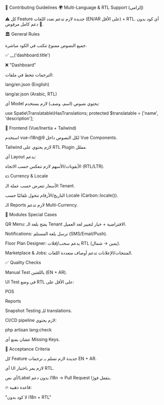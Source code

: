 📝 Contributing Guidelines
🌍 Multi-Language & RTL Support (إلزامي)

⚠️ كل Feature جديدة لازم تدعم تعدد اللغات (EN/AR على الأقل) + RTL.
أي كود بدون دعم كامل مرفوض 🚫.

🏛️ General Rules

جميع النصوص ممنوع تتكتب في الكود مباشرة.

✅ __('dashboard.title')

❌ "Dashboard"

الترجمات تتحط في ملفات:

lang/en.json (English)

lang/ar.json (Arabic, RTL)

أي Model يحتوي نصوص (اسم، وصف) لازم يستخدم:

use Spatie\Translatable\HasTranslations;
protected $translatable = ['name', 'description'];

🎨 Frontend (Vue/Inertia + Tailwind)

استخدم vue-i18n@9 لكل النصوص داخل Vue Components.

Tailwind لازم يحتوي على RTL Plugin مفعّل.

أي Layout يدعم:

<html lang="{{ app()->getLocale() }}" dir="{{ app()->getLocale() === 'ar' ? 'rtl' : 'ltr' }}">


الأيقونات/الأسهم لازم تنعكس حسب الاتجاه (RTL/LTR).

💵 Currency & Locale

الأسعار تتعرض حسب عملة الـ Tenant.

التاريخ/الأرقام تتحول تلقائيًا حسب Locale (Carbon::locale()).

الـ Reports لازم تدعم Multi-Currency.

📲 Modules Special Cases

QR Menu: يفتح بلغة الـ Tenant الافتراضية + خيار لتغيير لغة العميل.

Notifications: ترسل بلغة المستلم (SMS/Email/Push).

Floor Plan Designer: يدعم سحب/إفلات RTL (يمين → شمال).

Marketplace & Jobs: المنتجات/الإعلانات تدعم أوصاف متعددة اللغات.

✅ Quality Checks

Manual Test باللغتين (EN + AR).

UI Test في وضع RTL على الأقل على:

POS

Reports

Snapshot Testing للـ translations.

CI/CD pipeline لازم يحتوي:

php artisan lang:check


عشان يمنع أي Missing Keys.

🚦 Acceptance Criteria

كل Feature جديدة لازم تسلم بـ ترجمات EN + AR.

أي UI لازم يمر باختبار RTL.

أي نص/Label بدون دعم i18n → Pull Request يتقفل فورًا.

🔥 قاعدة ذهبية:

"لا كود بدون i18n + RTL"

